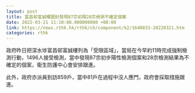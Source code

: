 ```yaml
---
layout: post
title: 富昌邨富誠樓圍封發現87宗初陽28宗檢測不確定個案
date: 2022-03-21 11:10:08.000000000 +08:00
link: https://news.rthk.hk/rthk/ch/component/k2/1640033-20220321.htm
categories: rthk
---
```


政府昨日把深水埗富昌邨富誠樓列為「受限區域」，當局在今早約11時完成強制檢測行動，1496人接受檢測，當中發現87宗初步陽性檢測個案和28宗檢測結果為不確定的個案，衞生防護中心會安排跟進。

此外，政府亦派員到訪859戶，當中81戶在過程中沒人應門，政府會採取措施跟進。
